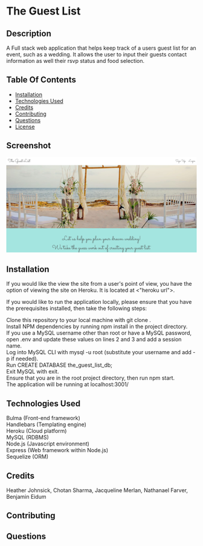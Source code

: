 # The Guest List

## Description
A Full stack web application that helps keep track of a users guest list for an event, such as a wedding. It allows the user to input their guests contact information as well their rsvp status and food selection.
## Table Of Contents
* [Installation](#installation)
* [Technologies Used](#Technologies_Used)
* [Credits](#Credits)
* [Contributing](#Contributing)
* [Questions](#Questions)
* [License](#license)
## Screenshot
![alt text](./public/images/SC_TGL.png)
## Installation
If you would like the view the site from a user's point of view, you have the option of viewing the site on Heroku. It is located at <"heroku url">.

If you would like to run the application locally, please ensure that you have the prerequisites installed, then take the following steps:

Clone this repository to your local machine with git clone <repo-url>.\
Install NPM dependencies by running npm install in the project directory.\
If you use a MySQL username other than root or have a MySQL password, open .env and update these values on lines 2 and 3 and add a session name.\
Log into MySQL CLI with mysql -u root (substitute your username and add -p <your password> if needed).\
Run CREATE DATABASE the_guest_list_db;\
Exit MySQL with exit.\
Ensure that you are in the root project directory, then run npm start.\
The application will be running at localhost:3001/

## Technologies Used

Bulma (Front-end framework)\
Handlebars (Templating engine)\
Heroku (Cloud platform)\
MySQL (RDBMS)\
Node.js (Javascript environment)\
Express (Web framework within Node.js)\
Sequelize (ORM) 



## Credits
Heather Johnsick, Chotan Sharma, Jacqueline Merlan, Nathanael Farver, Benjamin Eidum
## Contributing

## Questions
